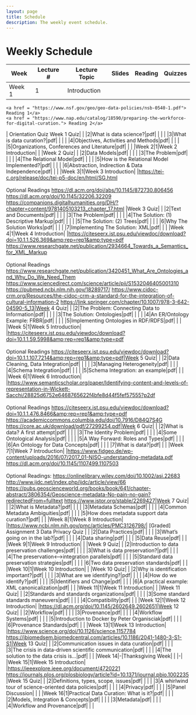 ```yaml
---
layout: page
title: Schedule
description: The weekly event schedule.
---
```


# Weekly Schedule

<!-- {% for schedule in site.schedules %}
{{ schedule }}
{% endfor %}  -->



|Week |Lecture #|Lecture Topic|Slides|Reading|Quizzes| 
|-|-|-|-|-|-|
|Week 1|1|Introduction| |
	<a href = "https://www.nsf.gov/geo/geo-data-policies/nsb-0540-1.pdf"> Reading 1</a>
	<a href = "https://www.nap.edu/catalog/18590/preparing-the-workforce-for-digital-curation."> Reading 2</a>
| Orientation Quiz Week 1 Quiz| 
| |2|What is data science?|pdf| | | 
| |3|What is data curation?|pdf| | | 
| |4|Objectives, Activities and Methods|pdf| | | 
| |5|Organizations, Conferences and Literature|pdf| | |
|Week 2|1|Week 2 Introduction| | |Week 2 Quiz| 
| |2|Data Models|pdf| | |
| |3|The Problem|pdf| | |
| |4|The Relational Model|pdf| | | 
| |5|How is the Relational Model Implemented?|pdf| | | 
| |6|Abstraction, Indirection &amp; Data Independence|pdf| | |
|Week 3|1|Week 3 Introduction| |https://tei-c.org/release/doc/tei-p5-doc/en/html/SG.html  <br /><br />Optional Readings https://dl.acm.org/doi/abs/10.1145/872730.806456 https://dl.acm.org/doi/10.1145/32206.32209 https://companions.digitalhumanities.org/DH/?chapter=content/9781405103213_chapter_17.html |Week 3 Quiz| 
| |2|Text and Documents|pdf| | | 
| |3|The Problem|pdf| | |
| |4|The Solution: (1) Descriptive Markup|pdf| | | 
| |5|The Solution: (2) Trees|pdf| | | 
| |6|Why The Solution Works|pdf| | | 
| |7|Implementing The Solution: XML|pdf| | | 
|Week 4|1|Week 4 Introduction| |https://citeseerx.ist.psu.edu/viewdoc/download?doi=10.1.1.526.369&amp;rep=rep1&amp;type=pdf https://www.researchgate.net/publication/2934664_Towards_a_Semantics_for_XML_Markup  <br /><br />Optional Readings https://www.researchgate.net/publication/3420451_What_Are_Ontologies_and_Why_Do_We_Need_Them https://www.sciencedirect.com/science/article/pii/S1532046405001310 https://pubmed.ncbi.nlm.nih.gov/18289717/ https://www.cidoc-crm.org/Resources/the-cidoc-crm-a-standard-for-the-integration-of-cultural-information-2 https://link.springer.com/chapter/10.1007/978-3-642-04590-5_13|Week 4 Quiz| 
| |2|The Problem: Connecting Data to Information|pdf| | | 
| |3|The Solution: Ontologies|pdf| | | 
| |4|An ER/Ontology Example: FRBR|pdf| | | 
| |5|Implementing Ontologies in RDF/RDFS|pdf| | | 
|Week 5|1|Week 5 Introduction| |https://citeseerx.ist.psu.edu/viewdoc/download?doi=10.1.1.59.5998&amp;rep=rep1&amp;type=pdf  <br /><br />Optional Readings https://citeseerx.ist.psu.edu/viewdoc/download?doi=10.1.1.107.7214&amp;rep=rep1&amp;type=pdf|Week 5 Quiz| 
| |2|Data Cleaning, Data Integration|pdf| | | 
| |3|Managing Heterogeneity|pdf| | | 
| |4|Schema Integration|pdf| | | 
| |5|Schema Integration: an example|pdf| | | 
|Week 6|1|Week 6 Introduction| |https://www.semanticscholar.org/paper/Identifying-content-and-levels-of-representation-in-Wickett-Sacchi/28825d6752e6468765622f4bfe8d44f5fef57555?p2df  <br /><br />Optional Readings https://citeseerx.ist.psu.edu/viewdoc/download?doi=10.1.1.476.8466&amp;rep=rep1&amp;type=pdf https://academiccommons.columbia.edu/doi/10.7916/D84Q7S4G https://core.ac.uk/download/pdf/27299254.pdf|Week 6 Quiz| 
| |2|What is data? A first attempt|pdf| | | 
| |3|The Identity Problem|pdf| | | 
| |4|Some Ontological Analysis|pdf| | | 
| |5|A Way Forward: Roles and Types|pdf| | | 
| |6|An Ontology for Data Concepts|pdf| | | 
| |7|What is data?|pdf| | | 
|Week 7|1|Week 7 Introduction| |https://www.fidgeo.de/wp-content/uploads/2016/07/2017_01-NISO-understanding-metadata.pdf https://dl.acm.org/doi/10.1145/1107499.1107503  <br /><br />Optional Readings: https://onlinelibrary.wiley.com/doi/10.1002/asi.22683 http://www.ijdc.net/index.php/ijdc/article/view/66 https://pubs.geoscienceworld.org/books/book/641/chapter-abstract/3806354/Geoscience-metadata-No-pain-no-gain?redirectedFrom=fulltext https://www.jstor.org/stable/2269427|Week 7 Quiz| 
| |2|What is Metadata?|pdf| | | 
| |3|Metadata Schemas|pdf| | | 
| |4|Common Metadata Ambiguities|pdf| | |
| |5|How does metadata support data curation?|pdf| | |
|Week 8|1|Week 8 Introduction| |https://www.ncbi.nlm.nih.gov/pmc/articles/PMC3126798/| [Graded] Assignment 3 Data Privacy Quiz |
| |2|Data Practices|pdf| | | 
| |3|What’s going on in the lab?|pdf| | | 
| |4|Data sharing|pdf| | | 
| |5|Data Reuse|pdf| | | 
|Week 9|1|Week 9 Introduction| | |Week 9 Quiz| 
| |2|Introduction to data preservation challenges|pdf| | | 
| |3|What is data preservation?|pdf| | |
| |4|The preservation&lt;—&gt;integration parallels|pdf| | | 
| |5|Standard data preservation strategies|pdf| | |
| |6|Two data preservation standards|pdf| | |
|Week 10|1|Week 10 Introduction| | |Week 10 Quiz| 
| |2|Why is identification important?|pdf| | |
| |3|What are we identifying?|pdf| | |
| |4|How do we identify?|pdf| | |
| |5|Identifiers and Change|pdf| | |
| |6|A practical example: XML canonicalization|pdf| | |
|Week 11|1|Week 11 Introduction| | |Week 11 Quiz| 
| |2|Standards and standards organizations|pdf| | |
| |3|Some standard standards maneuvers|pdf| | | 
| |4|Compatibility|pdf| | | 
|Week 12|1|Week 12 Introduction| |https://dl.acm.org/doi/10.1145/2602649.2602651|Week 12 Quiz| 
| |2|Workflow|pdf| | | 
| |3|Provenance|pdf| | | 
| |4|Workflow Systems|pdf| | | 
| |5|Introduction to Docker by Peter Organisciak|pdf| | | 
| |6|Provenance Standards|pdf| | |
|Week 13|1|Week 13 Introduction| |https://www.science.org/doi/10.1126/science.1157784 https://jbiomedsem.biomedcentral.com/articles/10.1186/2041-1480-3-S1-S1|Week 13 Quiz| 
| |2|Communication issues in data curation|pdf| | | 
| |3|The crisis in data-driven scientific communication|pdf| | | 
| |4|The solution to the data crisis is...|pdf| | | 
|Week 14|-|Thanksgiving Week| | |-| 
|Week 15|1|Week 15 Introduction| |https://ieeexplore.ieee.org/document/4720221 https://journals.plos.org/plosbiology/article?id=10.1371/journal.pbio.1002235 |Week 15 Quiz| 
| |2|Definitions, types, scope, issues|pdf| | | 
| |3|A whirlwind tour of science-oriented data policies|pdf| | | 
| |4|Privacy|pdf| | | 
| |5|Panel Discussion| | |
|Week 16|1|Practical Data Curation: What is it?|pdf| | | 
| |2|Models, Integration &amp; Concepts|pdf| | | 
| |3|Metadata|pdf| | |
| |4|Workflow and Provenance|pdf| | |
